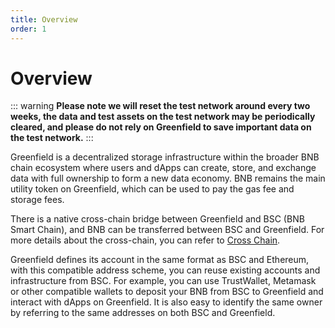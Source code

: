 ```yaml
---
title: Overview
order: 1
---
```


# Overview

::: warning
**Please note we will reset the test network around every two weeks, the data and test assets on the test network may be
periodically cleared, and please do not rely on Greenfield to save important data on the test network.**
:::


Greenfield is a decentralized storage infrastructure within the broader BNB chain ecosystem where users and dApps can
create, store, and exchange data with full ownership to form a new data economy. BNB remains the main utility token on
Greenfield, which can be used to pay the gas fee and storage fees.

There is a native cross-chain bridge between Greenfield and BSC (BNB Smart Chain), and BNB can be transferred between BSC
and Greenfield. For more details about the cross-chain, you can refer to [Cross Chain](./greenfield-blockchain/modules/cross-chain.md).

Greenfield defines its account in the same format as BSC and Ethereum, with this compatible address scheme, you can
reuse existing accounts and infrastructure from BSC. For example, you can use TrustWallet, Metamask or other
compatible wallets to deposit your BNB from BSC to Greenfield and interact with dApps on Greenfield. It is also easy
to identify the same owner by referring to the same addresses on both BSC and Greenfield.


